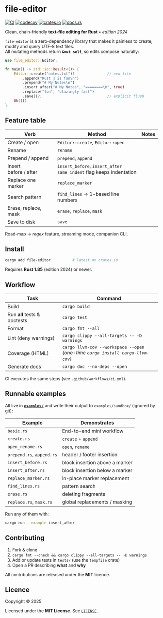# file-editor

[![CI](https://github.com/davidwilliam/file-editor/actions/workflows/ci.yml/badge.svg?branch=master)](https://github.com/davidwilliam/file-editor/actions/workflows/ci.yml)
[![codecov](https://codecov.io/gh/davidwilliam/file-editor/branch/master/graph/badge.svg)](https://app.codecov.io/gh/davidwilliam/file-editor)
[![crates.io](https://img.shields.io/crates/v/file-editor.svg)](https://crates.io/crates/file-editor)
[![docs.rs](https://img.shields.io/docsrs/file-editor)](https://docs.rs/file-editor)

Clean, chain-friendly **text-file editing for Rust** • *edition&nbsp;2024*

`file-editor` is a zero-dependency library that makes it painless to create,
modify and query UTF-8 text files.  
All mutating methods return **`&mut self`**, so edits compose naturally:

```rust
use file_editor::Editor;

fn main() -> std::io::Result<()> {
    Editor::create("notes.txt")?               // new file
        .append("Rust 🦀 is fun\n")
        .prepend("# My Notes\n")
        .insert_after("# My Notes", "========\n", true)
        .replace("fun", "blazingly fast")
        .save()?;                              // explicit flush
    Ok(())
}
```

## Feature table

| Verb | Method | Notes |
|------|--------|-------|
| Create / open             | `Editor::create`, `Editor::open` |
| Rename                    | `rename` |
| Prepend / append          | `prepend`, `append` |
| Insert <br>before / after | `insert_before`, `insert_after`<br>`same_indent` flag keeps indentation |
| Replace one marker        | `replace_marker` |
| Search pattern            | `find_lines` → 1-based line numbers |
| Erase, replace, mask      | `erase`, `replace`, `mask` |
| Save to disk              | `save` |

Road-map → *regex* feature, streaming mode, companion CLI.

## Install

```bash
cargo add file-editor          # latest on crates.io
```

Requires **Rust 1.85** (edition 2024) or newer.

## Workflow

| Task | Command |
|------|---------|
| Build | `cargo build` |
| Run **all** tests & doctests | `cargo test` |
| Format | `cargo fmt --all` |
| Lint (deny warnings) | `cargo clippy --all-targets -- -D warnings` |
| Coverage (HTML) | `cargo llvm-cov --workspace --open`<br/>*(one-time `cargo install cargo-llvm-cov`)* |
| Generate docs | `cargo doc --no-deps --open` |

CI executes the same steps (see `.github/workflows/ci.yml`).

## Runnable examples

All live in **[`examples/`](examples/)** and write their output to
`examples/sandbox/` (ignored by git):

| Example | Demonstrates |
|---------|--------------|
| `basic.rs`               | End-to-end mini workflow |
| `create.rs`              | `create` + `append` |
| `open_rename.rs`         | `open`, `rename` |
| `prepend.rs`, `append.rs`| header / footer insertion |
| `insert_before.rs`       | block insertion above a marker |
| `insert_after.rs`        | block insertion below a marker |
| `replace_marker.rs`      | in-place marker replacement |
| `find_lines.rs`          | pattern search |
| `erase.rs`               | deleting fragments |
| `replace.rs`, `mask.rs`  | global replacements / masking |

Run any of them with:

```bash
cargo run --example insert_after
```

## Contributing

1. Fork & clone  
2. `cargo fmt --check && cargo clippy --all-targets -- -D warnings`  
3. Add or update tests in `tests/` (use the `tempfile` crate)  
4. Open a PR describing **what** and **why**

All contributions are released under the **MIT** licence.

## Licence

Copyright © 2025  

Licensed under the **MIT License**. See [`LICENSE`](LICENSE).